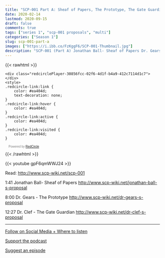 ```yaml
---
title: "SCP-001 Part A: Sheaf of Papers, The Prototype, The Gate Guardian"
date: 2020-02-14
lastmod: 2020-09-15
draft: false
comments: true
tags: ["series 1", "scp-001 proposals", "multi"]
categories: ["Season 1"]
slug: scp-001-part-a
images: ["https://i.ibb.co/FzKggF6/SCP-001-Thumbnail.jpg"]
description: "SCP-001 (Part A) Jonathan Ball- Sheaf of Papers Dr. Gears - The Prototype Dr. Clef - The Gate Guardian SCP Foundation Audio Archive"
---
```


{{< rawhtml >}}
<script async defer onload="redcircleIframe();" src="https://api.podcache.net/embedded-player/sh/63705181-2bd5-4fc1-a869-6f5b27226efa/ep/30856fcc-02f6-4d1f-b4a9-412c7114d1c7"></script>
    <div class="redcirclePlayer-30856fcc-02f6-4d1f-b4a9-412c7114d1c7"></div>
    <style>
    .redcircle-link:link {
        color: #ea404d;
        text-decoration: none;
    }
    .redcircle-link:hover {
        color: #ea404d;
    }
    .redcircle-link:active {
        color: #ea404d;
    }
    .redcircle-link:visited {
        color: #ea404d;
    }
</style>
<p style="margin-top:3px;margin-left:11px;font-family: sans-serif;font-size: 10px; color: gray;">Powered by <a class="redcircle-link" href="https://redcircle.com?utm_source=rc_embedded_player&utm_medium=web&utm_campaign=embedded_v1">RedCircle</a></p>
{{< /rawhtml >}}

{{< youtube gpF6qmWWJ24 >}}

Read: http://www.scp-wiki.net/scp-001

1:41 Jonathan Ball- Sheaf of Papers
http://www.scp-wiki.net/jonathan-ball-s-proposal

8:00 Dr. Gears - The Prototype
http://www.scp-wiki.net/dr-gears-s-proposal

12:27 Dr. Clef - The Gate Guardian
http://www.scp-wiki.net/dr-clef-s-proposal

---

[Follow on Social Media + Where to listen](/links)

[Support the podcast](/support)

[Suggest an episode](/suggest)
